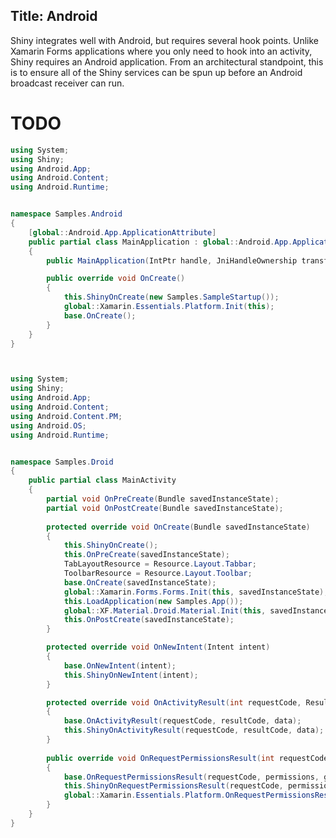 Title: Android
---

Shiny integrates well with Android, but requires several hook points.  Unlike Xamarin Forms applications where you only need to hook into an activity, Shiny
requires an Android application.  From an architectural standpoint, this is to ensure all of the Shiny services can be spun up before an Android broadcast receiver 
can run. 


# TODO

```csharp
using System;
using Shiny;
using Android.App;
using Android.Content;
using Android.Runtime;


namespace Samples.Android
{
	[global::Android.App.ApplicationAttribute]
	public partial class MainApplication : global::Android.App.Application
	{
		public MainApplication(IntPtr handle, JniHandleOwnership transfer) : base(handle, transfer) {}

		public override void OnCreate()
		{
			this.ShinyOnCreate(new Samples.SampleStartup());
			global::Xamarin.Essentials.Platform.Init(this);
			base.OnCreate();
		}
	}
}



using System;
using Shiny;
using Android.App;
using Android.Content;
using Android.Content.PM;
using Android.OS;
using Android.Runtime;


namespace Samples.Droid
{
	public partial class MainActivity
	{
		partial void OnPreCreate(Bundle savedInstanceState);		
        partial void OnPostCreate(Bundle savedInstanceState);		
        
        protected override void OnCreate(Bundle savedInstanceState)
		{
			this.ShinyOnCreate();
			this.OnPreCreate(savedInstanceState);
			TabLayoutResource = Resource.Layout.Tabbar;
			ToolbarResource = Resource.Layout.Toolbar;
			base.OnCreate(savedInstanceState);
			global::Xamarin.Forms.Forms.Init(this, savedInstanceState);
			this.LoadApplication(new Samples.App());
			global::XF.Material.Droid.Material.Init(this, savedInstanceState);
			this.OnPostCreate(savedInstanceState);
		}

		protected override void OnNewIntent(Intent intent)
		{
			base.OnNewIntent(intent);
			this.ShinyOnNewIntent(intent);
		}

		protected override void OnActivityResult(int requestCode, Result resultCode, Intent data)
		{
			base.OnActivityResult(requestCode, resultCode, data);
			this.ShinyOnActivityResult(requestCode, resultCode, data);
		}
	
		public override void OnRequestPermissionsResult(int requestCode, string[] permissions, [GeneratedEnum] Permission[] grantResults)
		{
			base.OnRequestPermissionsResult(requestCode, permissions, grantResults);
			this.ShinyOnRequestPermissionsResult(requestCode, permissions, grantResults);
			global::Xamarin.Essentials.Platform.OnRequestPermissionsResult(requestCode, permissions, grantResults);
		}
	}
}

```
